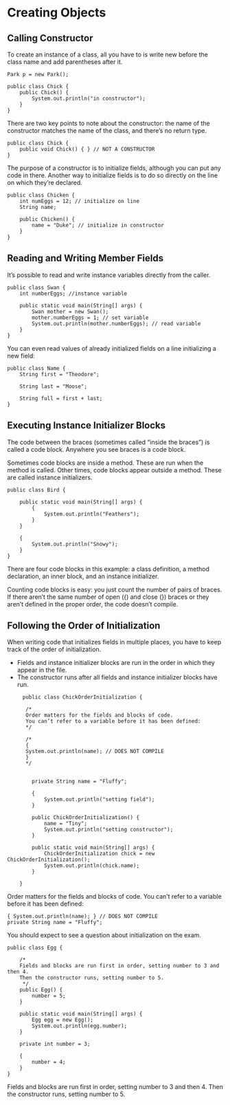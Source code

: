 # Creating Objects

## Calling Constructor

To create an instance of a class, all you have to is write new before the class name and add parentheses after it.

    Park p = new Park();

```
public class Chick {
    public Chick() {
        System.out.println("in constructor");
    }
}
```

There are two key points to note about the constructor: the name of the constructor matches the name of the class, and
there’s no return type.

    public class Chick {
        public void Chick() { } // NOT A CONSTRUCTOR
    }

The purpose of a constructor is to initialize fields, although you can put any code in there.
Another way to initialize fields is to do so directly on the line on which they’re declared.

    public class Chicken {
        int numEggs = 12; // initialize on line
        String name;
    
        public Chicken() {
            name = "Duke"; // initialize in constructor
        }
    }

## Reading and Writing Member Fields

It’s possible to read and write instance variables directly from the caller.

    public class Swan {
        int numberEggs; //instance variable
    
        public static void main(String[] args) {
            Swan mother = new Swan();
            mother.numberEggs = 1; // set variable
            System.out.println(mother.numberEggs); // read variable
        }
    }

You can even read values of already initialized fields on a line initializing a new field:

    public class Name {
        String first = "Theodore";
        
        String last = "Moose";
    
        String full = first + last;
    }

## Executing Instance Initializer Blocks

The code between the braces (sometimes called “inside the braces”) is called a code block.
Anywhere you see braces is a code block.

Sometimes code blocks are inside a method. These are run when the method is called. Other times, code blocks appear
outside a method. These are called instance initializers.

```
public class Bird {

    public static void main(String[] args) {
        {
            System.out.println("Feathers");
        }
    }

    {
        System.out.println("Snowy");
    }
}
```

There are four code blocks in this example: a class definition, a method declaration, an inner block, and an instance
initializer.

Counting code blocks is easy: you just count the number of pairs of braces. If there aren’t the same number of open ({)
and close (}) braces or they aren’t defined in the proper order, the code doesn’t compile.

## Following the Order of Initialization

When writing code that initializes fields in multiple places, you have to keep track of the order of initialization.

- Fields and instance initializer blocks are run in the order in which they appear in the file.
- The constructor runs after all fields and instance initializer blocks have run.

```
     public class ChickOrderInitialization {
    
      /*
      Order matters for the fields and blocks of code.
      You can’t refer to a variable before it has been defined:
      */
    
      /*
      {
      System.out.println(name); // DOES NOT COMPILE
      }
      */
    
    
        private String name = "Fluffy";
    
        {
            System.out.println("setting field");
        }
    
        public ChickOrderInitialization() {
            name = "Tiny";
            System.out.println("setting constructor");
        }
    
        public static void main(String[] args) {
            ChickOrderInitialization chick = new ChickOrderInitialization();
            System.out.println(chick.name);
        }
    
    }
```

Order matters for the fields and blocks of code. You can’t refer to a variable before it has been defined:

    { System.out.println(name); } // DOES NOT COMPILE 
    private String name = "Fluffy";

You should expect to see a question about initialization on the exam.

    public class Egg {

        /*
        Fields and blocks are run first in order, setting number to 3 and then 4.
        Then the constructor runs, setting number to 5.
         */
        public Egg() {
            number = 5;
        }
    
        public static void main(String[] args) {
            Egg egg = new Egg();
            System.out.println(egg.number);
        }
    
        private int number = 3;
    
        {
            number = 4;
        }
    }

Fields and blocks are run first in order, setting number to 3 and then 4. Then the constructor runs, setting number to
5. 
